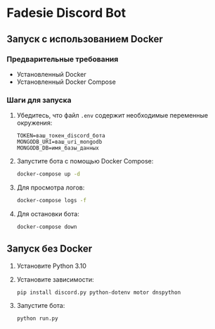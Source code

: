 # Fadesie Discord Bot

## Запуск с использованием Docker

### Предварительные требования

- Установленный Docker
- Установленный Docker Compose

### Шаги для запуска

1. Убедитесь, что файл `.env` содержит необходимые переменные окружения:
   ```
   TOKEN=ваш_токен_discord_бота
   MONGODB_URI=ваш_uri_mongodb
   MONGODB_DB=имя_базы_данных
   ```

2. Запустите бота с помощью Docker Compose:
   ```bash
   docker-compose up -d
   ```

3. Для просмотра логов:
   ```bash
   docker-compose logs -f
   ```

4. Для остановки бота:
   ```bash
   docker-compose down
   ```

## Запуск без Docker

1. Установите Python 3.10

2. Установите зависимости:
   ```bash
   pip install discord.py python-dotenv motor dnspython
   ```

3. Запустите бота:
   ```bash
   python run.py
   ```